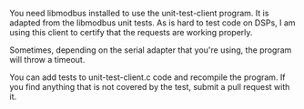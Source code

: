 You need libmodbus installed to use the unit-test-client program. It is adapted from the libmodbus unit tests. As is hard to test code on DSPs, I am using this client to certify that the requests are working properly.

Sometimes, depending on the serial adapter that you're using, the program will throw a timeout.

You can add tests to unit-test-client.c code and recompile the program. If you find anything that is not covered by the test, submit a pull request with it.
